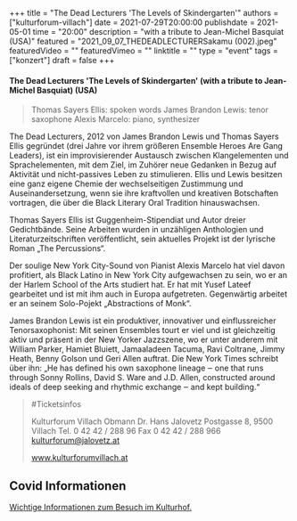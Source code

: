 +++
title = "The Dead Lecturers 'The Levels of Skindergarten'"
authors = ["kulturforum-villach"]
date = 2021-07-29T20:00:00
publishdate = 2021-05-01
time = "20:00"
description = "with a tribute to Jean-Michel Basquiat (USA)"
featured = "2021_09_07_THEDEADLECTURERSakamu (002).jpeg"
featuredVideo = ""
featuredVimeo = ""
linktitle = ""
type = "event"
tags = ["konzert"]
draft = false
+++

#### The Dead Lecturers 'The Levels of Skindergarten' (with a tribute to Jean-Michel Basquiat) (USA)

>Thomas Sayers Ellis: spoken words
>James Brandon Lewis: tenor saxophone
>Alexis Marcelo: piano, synthesizer

The Dead Lecturers, 2012 von James Brandon Lewis und Thomas Sayers Ellis gegründet (drei Jahre vor ihrem größeren Ensemble Heroes Are Gang Leaders), ist ein improvisierender Austausch zwischen Klangelementen und Sprachelementen, mit dem Ziel, im Zuhörer neue Gedanken in Bezug auf Aktivität und nicht-passives Leben zu stimulieren. Ellis und Lewis besitzen eine ganz eigene Chemie der wechselseitigen Zustimmung und Auseinandersetzung, wenn sie ihre kraftvollen und kreativen Botschaften vortragen, die über die Black Literary Oral Tradition hinauswachsen. 

Thomas Sayers Ellis ist Guggenheim-Stipendiat und Autor dreier Gedichtbände. Seine Arbeiten wurden in unzähligen Anthologien und Literaturzeitschriften veröffentlicht, sein aktuelles Projekt ist der lyrische Roman „The Percussions“.

Der soulige New York City-Sound von Pianist Alexis Marcelo hat viel davon profitiert, als Black Latino in New York City aufgewachsen zu sein, wo er an der Harlem School of the Arts studiert hat. Er hat mit Yusef Lateef gearbeitet und ist mit ihm auch in Europa aufgetreten. Gegenwärtig arbeitet er an seinem Solo-Pojekt „Abstractions of Monk“.

James Brandon Lewis ist ein produktiver, innovativer und einflussreicher Tenorsaxophonist: Mit seinen Ensembles tourt er viel und ist gleichzeitig aktiv und präsent in der New Yorker Jazzszene, wo er unter anderem mit William Parker, Hamiet Bluiett, Jamaaladeen Tacuma, Ravi Coltrane, Jimmy Heath, Benny Golson und Geri Allen auftrat. Die New York Times schreibt über ihn: „He has defined his own saxophone lineage ‒ one that runs through Sonny Rollins, David S. Ware and J.D. Allen, constructed around ideals of deep seeking and rhythmic exchange ‒ and kept building.“ 


>#Ticketsinfos
>
>Kulturforum Villach
>Obmann Dr. Hans Jalovetz
>Postgasse 8, 9500 Villach
>Tel. 0 42 42 / 288 96
>Fax 0 42 42 / 288 966
>kulturforum@jalovetz.at
>
>www.kulturforumvillach.at
 



## Covid Informationen

[Wichtige Informationen zum Besuch im Kulturhof.](covid-info)
